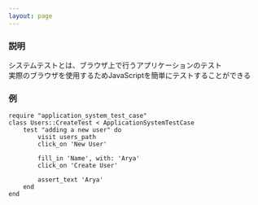 ```yaml
---
layout: page
---
```


### 説明

システムテストとは、ブラウザ上で行うアプリケーションのテスト  
実際のブラウザを使用するためJavaScriptを簡単にテストすることができる

### 例

    require "application_system_test_case"
    class Users::CreateTest < ApplicationSystemTestCase
        test "adding a new user" do
            visit users_path
            click_on 'New User'

            fill_in 'Name', with: 'Arya'
            click_on 'Create User'

            assert_text 'Arya'
        end
    end